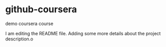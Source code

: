 # github-coursera
demo coursera course

I am editing the README file. Adding some more details about the project description.o
